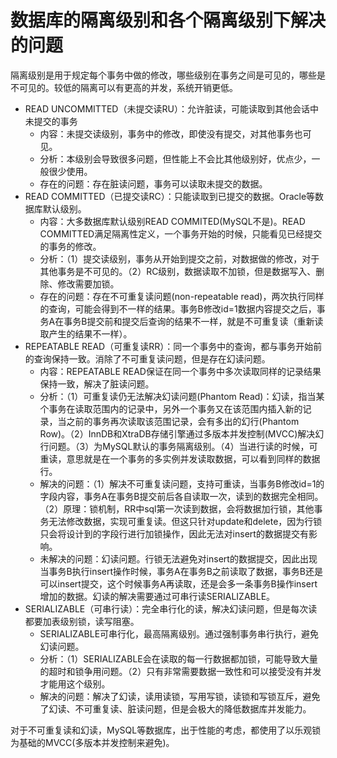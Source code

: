 # 数据库的隔离级别和各个隔离级别下解决的问题

隔离级别是用于规定每个事务中做的修改，哪些级别在事务之间是可见的，哪些是不可见的。较低的隔离可以有更高的并发，系统开销更低。



- READ UNCOMMITTED（未提交读RU）：允许脏读，可能读取到其他会话中未提交的事务
  - 内容：未提交读级别，事务中的修改，即使没有提交，对其他事务也可见。
  - 分析：本级别会导致很多问题，但性能上不会比其他级别好，优点少，一般很少使用。
  - 存在的问题：存在脏读问题，事务可以读取未提交的数据。
- READ COMMITTED（已提交读RC）：只能读取到已提交的数据。Oracle等数据库默认级别。
  - 内容：大多数据库默认级别READ COMMITED(MySQL不是)。READ COMMITTED满足隔离性定义，一个事务开始的时候，只能看见已经提交的事务的修改。
  - 分析：（1）提交读级别，事务从开始到提交之前，对数据做的修改，对于其他事务是不可见的。（2）RC级别，数据读取不加锁，但是数据写入、删除、修改需要加锁。
  - 存在的问题：存在不可重复读问题(non-repeatable read)，两次执行同样的查询，可能会得到不一样的结果。事务B修改id=1数据内容提交之后，事务A在事务B提交前和提交后查询的结果不一样，就是不可重复读（重新读取产生的结果不一样）。
- REPEATABLE READ（可重复读RR）：同一个事务中的查询，都与事务开始前的查询保持一致。消除了不可重复读问题，但是存在幻读问题。
  - 内容：REPEATABLE READ保证在同一个事务中多次读取同样的记录结果保持一致，解决了脏读问题。
  - 分析：（1）可重复读仍无法解决幻读问题(Phantom Read)：幻读，指当某个事务在读取范围内的记录中，另外一个事务又在该范围内插入新的记录，当之前的事务再次读取该范围记录，会有多出的幻行(Phantom Row)。（2）InnDB和XtraDB存储引擎通过多版本并发控制(MVCC)解决幻行问题。（3）为MySQL默认的事务隔离级别。（4）当进行读的时候，可重读，意思就是在一个事务的多实例并发读取数据，可以看到同样的数据行。
  - 解决的问题：（1）解决不可重复读问题，支持可重读，当事务B修改id=1的字段内容，事务A在事务B提交前后各自读取一次，读到的数据完全相同。（2）原理：锁机制，RR中sql第一次读到数据，会将数据加行锁，其他事务无法修改数据，实现可重复读。但这只针对update和delete，因为行锁只会将设计到的字段行进行加锁操作，因此无法对insert的数据提交有影响。
  - 未解决的问题：幻读问题。行锁无法避免对insert的数据提交，因此出现当事务B执行insert操作时候，事务A在事务B之前读取了数据，事务B还是可以insert提交，这个时候事务A再读取，还是会多一条事务B操作insert增加的数据。幻读的解决需要通过可串行读SERIALIZABLE。
- SERIALIZABLE（可串行读）：完全串行化的读，解决幻读问题，但是每次读都要加表级别锁，读写阻塞。
  - SERIALIZABLE可串行化，最高隔离级别。通过强制事务串行执行，避免幻读问题。
  - 分析：（1）SERIALIZABLE会在读取的每一行数据都加锁，可能导致大量的超时和锁争用问题。（2）只有非常需要数据一致性和可以接受没有并发才能用这个级别。
  - 解决的问题：解决了幻读，读用读锁，写用写锁，读锁和写锁互斥，避免了幻读、不可重复读、脏读问题，但是会极大的降低数据库并发能力。



对于不可重复读和幻读，MySQL等数据库，出于性能的考虑，都使用了以乐观锁为基础的MVCC(多版本并发控制来避免)。